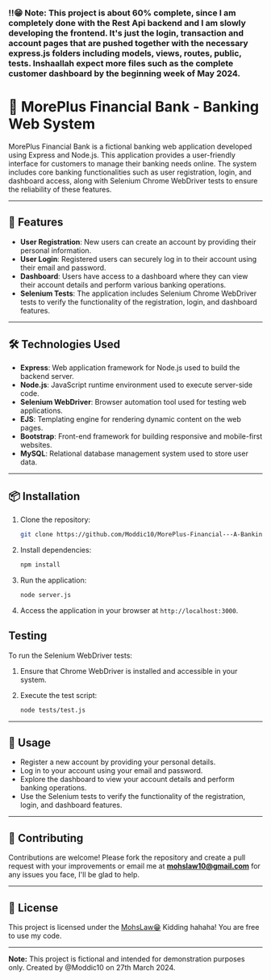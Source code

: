 ### ‼️😁 Note: This project is about 60% complete, since I am completely done with the Rest Api backend and I am slowly developing the frontend. It's just the login, transaction and account pages that are pushed together with the necessary express.js folders including models, views, routes, public, tests. Inshaallah expect more files such as the complete customer dashboard by the beginning week of May 2024.

# 🏦 MorePlus Financial Bank - Banking Web System

MorePlus Financial Bank is a fictional banking web application developed using Express and Node.js. This application provides a user-friendly interface for customers to manage their banking needs online. The system includes core banking functionalities such as user registration, login, and dashboard access, along with Selenium Chrome WebDriver tests to ensure the reliability of these features.

---

## 🚀 Features

- **User Registration**: New users can create an account by providing their personal information.
- **User Login**: Registered users can securely log in to their account using their email and password.
- **Dashboard**: Users have access to a dashboard where they can view their account details and perform various banking operations.
- **Selenium Tests**: The application includes Selenium Chrome WebDriver tests to verify the functionality of the registration, login, and dashboard features.

---

## 🛠️ Technologies Used

- **Express**: Web application framework for Node.js used to build the backend server.
- **Node.js**: JavaScript runtime environment used to execute server-side code.
- **Selenium WebDriver**: Browser automation tool used for testing web applications.
- **EJS**: Templating engine for rendering dynamic content on the web pages.
- **Bootstrap**: Front-end framework for building responsive and mobile-first websites.
- **MySQL**: Relational database management system used to store user data.

---

## 📦 Installation

1. Clone the repository:

   ```bash
   git clone https://github.com/Moddic10/MorePlus-Financial---A-Banking-Web-System.git>
   ```

2. Install dependencies:

   ```bash
   npm install
   ```

3. Run the application:

   ```bash
   node server.js
   ```

4. Access the application in your browser at `http://localhost:3000`.

## Testing

To run the Selenium WebDriver tests:

1. Ensure that Chrome WebDriver is installed and accessible in your system.
2. Execute the test script:

   ```bash
   node tests/test.js
   ```

---

## 🌟 Usage

- Register a new account by providing your personal details.
- Log in to your account using your email and password.
- Explore the dashboard to view your account details and perform banking operations.
- Use the Selenium tests to verify the functionality of the registration, login, and dashboard features.

---

## 🤝 Contributing

Contributions are welcome! Please fork the repository and create a pull request with your improvements or email me at <span style="color: #2ecc71; font-weight: bold;">mohslaw10@gmail.com</span> for any issues you face, I'll be glad to help.

---

## 📝 License
This project is licensed under the [MohsLaw😁](LICENSE) Kidding hahaha! You are free to use my code.

---

**Note:** This project is fictional and intended for demonstration purposes only. Created by @Moddic10 on 27th March 2024.
